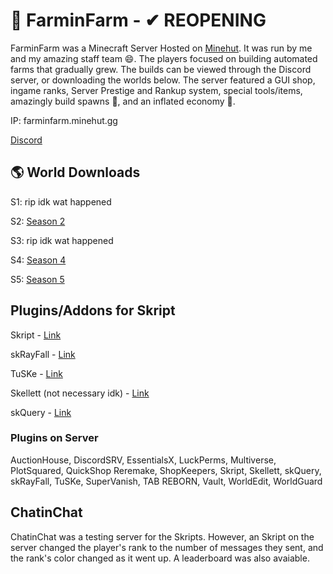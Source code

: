 # 🍞 FarminFarm - ✔ REOPENING

FarminFarm was a Minecraft Server Hosted on [Minehut](https://minehut.com). It was run by me and my amazing staff team 😄. The players focused on building automated farms that gradually grew. The builds can be viewed through the Discord server, or downloading the worlds below. The server featured a GUI shop, ingame ranks, Server Prestige and Rankup system, special tools/items, amazingly build spawns 🌆, and an inflated economy 💸. 

IP: farminfarm.minehut.gg

[Discord](https://discord.gg/YkBRcR5)

## 🌎 World Downloads
S1: rip idk wat happened

S2: [Season 2](http://www.mediafire.com/file/abl5b6e0pfa2o5g/FiF_s2.zip/file)

S3: rip idk wat happened

S4: [Season 4](http://www.mediafire.com/file/eu759h534sg3a22/FiF_s4.zip/file)

S5: [Season 5](http://www.mediafire.com/file/625x2ppuwomyh1z/FiF_s5.zip/file)

## Plugins/Addons for Skript

Skript - [Link](https://github.com/SkriptLang/Skript)

skRayFall - [Link](https://dev.bukkit.org/projects/skrayfall)

TuSKe - [Link](https://github.com/Pikachu920/TuSKe)

Skellett (not necessary idk) - [Link](https://github.com/TheLimeGlass/Skellett)

skQuery - [Link](https://github.com/SkQuery/SkQuery)

### Plugins on Server

AuctionHouse, DiscordSRV, EssentialsX, LuckPerms, Multiverse, PlotSquared, QuickShop Reremake, ShopKeepers, Skript, Skellett, skQuery, skRayFall, TuSKe, SuperVanish, TAB REBORN, Vault, WorldEdit, WorldGuard

## ChatinChat

ChatinChat was a testing server for the Skripts. However, an Skript on the server changed the player's rank to the number of messages they sent, and the rank's color changed as it went up. A leaderboard was also avaiable. 
